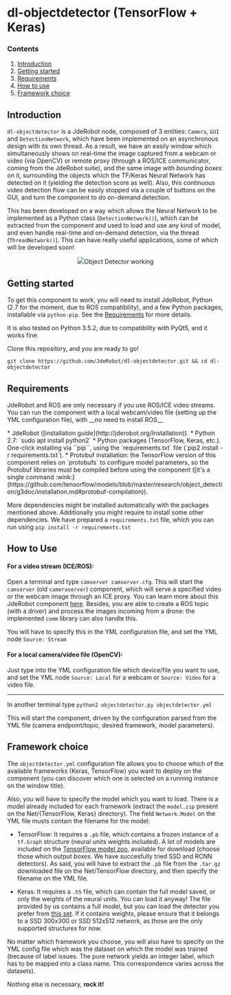 # dl-objectdetector (TensorFlow + Keras)

### Contents

1. [Introduction](#introduction)
2. [Getting started](#getting-started)
3. [Requirements](#requirements)
4. [How to use](#how-to-use)
5. [Framework choice](#framework-choice)
## Introduction

`dl-objectdetector` is a JdeRobot node, composed of 3 entities: `Camera`, `GUI` and `DetectionNetwork`, which have been implemented on an asynchronous design with its own thread. As a result, we have an easily window which simultaneously shows on real-time the image captured from a webcam or video (via OpenCV) or remote proxy (through a ROS/ICE communicator, coming from the JdeRobot suite), and the same image with _bounding boxes_ on it, surrounding the objects which the TF/Keras Neural Network has detected on it (yielding the detection score as well). Also, this continuous video detection flow can be easily stopped via a couple of buttons on the GUI, and turn the component to do on-demand detection.

This has been developed on a way which allows the Neural Network to be implemented as a Python class (`DetectionNetwork()`), which can be extracted from the component and used to load and use any kind of model, and even handle real-time and on-demand detection, via the thread (`ThreadNetwork()`). This can have really useful applications, some of which will be developed soon!

<center>

<img src="https://roboticsurjc-students.github.io/2017-tfg-nacho_condes/Screens/objectdetector_fps.png">Object Detector working</img>
</center>

## Getting started
To get this component to work, you will need to install JdeRobot, Python (2.7 for the moment, due to ROS compatibility), and a few Python packages, installable via `python-pip`. See the [Requirements](#requirements) for more details.

It is also tested on Python 3.5.2, due to compatibility with PyQt5, and it works fine.

Clone this repository, and you are ready to go!

`git clone https://github.com/JdeRobot/dl-objectdetector.git && cd dl-objectdetector`


## Requirements
<p>JdeRobot and ROS are only necessary if you use ROS/ICE video streams. You can run the component with a local webcam/video file (setting up the YML configuration file), with __no need to install ROS__</p>
* JdeRobot ([installation guide](http://jderobot.org/Installation)).
* Python 2.7: `sudo apt install python2`
* Python packages (TensorFlow, Keras, etc.). One-click installing via ``pip``, using the `requirements.txt` file (`pip2 install -r requirements.txt`).
* Protobuf installation: the TensorFlow version of this component relies on `protobufs` to configure model parameters, so the Protobuf libraries must be compiled before using the component ([it's a single command :wink:](https://github.com/tensorflow/models/blob/master/research/object_detection/g3doc/installation.md#protobuf-compilation)).

More dependencies might be installed automatically with the packages mentioned above.
Additionally you might require to install some other dependencies. We have prepared a ```requirements.txt``` file, which you can run using ```pip install -r requirements.txt```


## How to Use
#### For a video stream (ICE/ROS):
Open a terminal and type `camserver camserver.cfg`. This will start the `camserver` (old `cameraserver`) component, which will serve a specified video or the webcam image through an ICE proxy. You can learn more about this JdeRobot component [here](https://jderobot.org/Handbook#Cameraserver). Besides, you are able to create a ROS topic (with a driver) and process the images incoming from a drone: the implemented `comm` library can also handle this.

You will have to specify this in the YML configuration file, and set the YML node `Source: Stream`

#### For a local camera/video file (OpenCV):

Just type into the YML configuration file which device/file you want to use, and set the YML node `Source: Local` for a webcam or `Source: Video` for a video file.

---
In another terminal type `python2 objectdetector.py objectdetector.yml`


This will start the component, driven by the configuration parsed from the YML file (camera endpoint/topic, desired framework, model parameters).
## Framework choice
The <code>objectdetector.yml</code> configuration file allows you to choose which of the available frameworks (Keras, TensorFlow) you want to deploy on the component (you can discover which one is selected on a running instance on the window title).

Also, you will have to specify the model which you want to load. There is a model already included for each framework (extract the <code>model.zip</code> present on the Net/{TensorFlow, Keras} directory). The field <code>Network.Model</code> on the YML file musts contain the filename for the model:

* TensorFlow: It requires a <code>.pb</code> file, which contains a frozen instance of a <code>tf.Graph</code> structure (neural units weights included). A lot of models are included on the [TensorFlow model zoo](https://github.com/tensorflow/models/blob/master/research/object_detection/g3doc/detection_model_zoo.md), available for download (choose those which output _boxes_. We have succesfully tried SSD and RCNN detectors). As said, you will have to extract the <code>.pb</code> file from the <code>.tar.gz</code> downloaded file on the Net/TensorFlow directory, and then specify the filename on the YML file.

* Keras: It requires a <code>.h5</code> file, which can contain the full model saved, or only the weights of the neural units. You can load it anyway! The file provided by us contains a full model, but you can load the detector you prefer from [this set](https://github.com/pierluigiferrari/ssd_keras#download-the-original-trained-model-weights). If it contains weights, please ensure that it belongs to a SSD 300x300 or SSD 512x512 network, as those are the only supported structures for now.

No matter which framework you choose, you will also have to specify on the YML config file which was the dataset on which the model was trained (because of label issues. The pure network yields an integer label, which has to be mapped into a class name. This correspondence varies across the datasets).

Nothing else is necessary, __rock it!__
